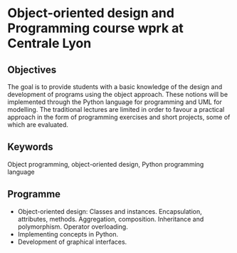 # Object-oriented design and Programming course wprk at Centrale Lyon


## Objectives
The goal is to provide students with a basic knowledge of the design and development of programs using the object approach.
These notions will be implemented through the Python language for programming and UML for modelling. The traditional
lectures are limited in order to favour a practical approach in the form of programming exercises and short projects, some of
which are evaluated.

## Keywords 
Object programming, object-oriented design, Python programming language

## Programme 
- Object-oriented design: Classes and instances. Encapsulation, attributes, methods. Aggregation,
composition. Inheritance and polymorphism. Operator overloading.
- Implementing concepts in Python.
- Development of graphical interfaces.
